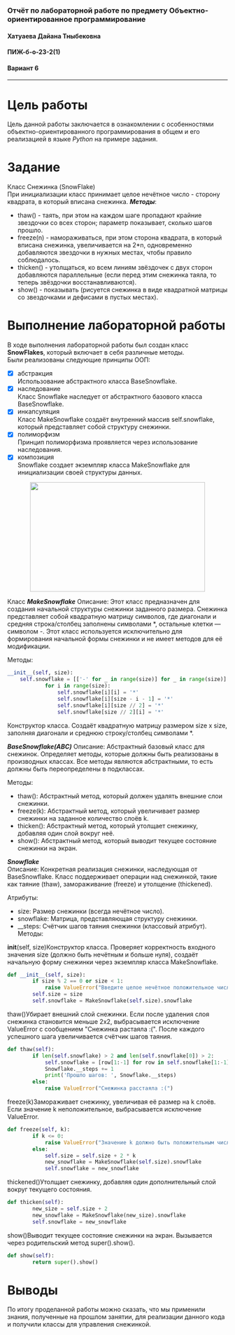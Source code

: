 ### Отчёт по лабораторной работе по предмету Объектно-ориентированное программирование
#### Хатуаева Дайана Тныбековна
#### ПИЖ-б-о-23-2(1)
#### Вариант 6
<hr>

# Цель работы
Цель данной работы заключается в ознакомлении с особенностями объектно-ориентированного программирования
в общем и его реализацией в языке *Python* на примере задания.

# Задание
Класс Снежинка (SnowFlake)  
При инициализации класс принимает целое нечётное число - сторону квадрата, в  который вписана снежинка. 
***Методы***: 
- thaw() - таять, при этом на каждом шаге пропадают крайние звездочки со всех сторон; параметр показывает, сколько шагов прошло. 
- freeze(n) - намораживаться, при этом сторона квадрата, в который вписана снежинка, увеличивается на 2*n, одновременно добавляются звездочки в нужных местах, чтобы правило соблюдалось. 
- thicken() - утолщаться, ко всем линиям звёздочек с двух сторон добавляются 
параллельные (если перед этим снежинка таяла, то теперь звёздочки восстанавливаются). 
- show() - показывать (рисуется снежинка в виде квадратной матрицы со звездочками и дефисами в пустых местах).

# Выполнение лабораторной работы
В ходе выполнения лабораторной работы был создан класс **SnowFlakes**, который включает в себя различные методы.  
Были реализованы следующие принципы ООП:
- [x] абстракция  
Использование абстрактного класса BaseSnowflake. 
- [x] наследование  
Класс Snowflake наследует от абстрактного базового класса BaseSnowflake.
- [x] инкапсуляция  
Класс MakeSnowflake создаёт внутренний массив self.snowflake, который представляет собой структуру снежинки. 
- [x] полиморфизм  
Принцип полиморфизма проявляется через использование наследования.
- [x] композиция  
Snowflake создает экземпляр класса MakeSnowflake для инициализации своей структуры данных.

<p align="center">
    <img width="400" height="250" src="https://i.postimg.cc/dVHFcs5L/download.png)](https://postimg.cc/FYL8j454">
</p>

Класс ***MakeSnowflake***
Описание: Этот класс предназначен для создания начальной структуры снежинки заданного размера.  Снежинка представляет собой квадратную матрицу символов, где диагонали и средняя строка/столбец заполнены символами *, остальные клетки — символом -.  Этот класс используется исключительно для формирования начальной формы снежинки и не имеет методов для её модификации.

Методы:
```python
__init__(self, size):
    self.snowflake = [['-' for _ in range(size)] for _ in range(size)]
            for i in range(size):
                self.snowflake[i][i] = '*'
                self.snowflake[i][size - i - 1] = '*'
                self.snowflake[i][size // 2] = '*'
                self.snowflake[size // 2][i] = '*'
```
Конструктор класса. Создаёт квадратную матрицу размером size x size, заполняя диагонали и среднюю строку/столбец символами *.

***BaseSnowflake(ABC)***
Описание: Абстрактный базовый класс для снежинок. Определяет методы, которые должны быть реализованы в производных классах.  Все методы являются абстрактными, то есть должны быть переопределены в подклассах.

Методы:

- thaw(): Абстрактный метод, который должен удалять внешние слои снежинки.
- freeze(k): Абстрактный метод, который увеличивает размер снежинки на заданное количество слоёв k.
- thicken(): Абстрактный метод, который утолщает снежинку, добавляя один слой вокруг неё.
- show(): Абстрактный метод, который выводит текущее состояние снежинки на экран.

***Snowflake***  
Описание: Конкретная реализация снежинки, наследующая от BaseSnowflake.  Класс поддерживает операции над снежинкой, такие как таяние (thaw), замораживание (freeze) и утолщение (thickened).

Атрибуты:

- size: Размер снежинки (всегда нечётное число).
- snowflake: Матрица, представляющая структуру снежинки.
- __steps: Счётчик шагов таяния снежинки (классовый атрибут).
Методы:

__init__(self, size)Конструктор класса. Проверяет корректность входного значения size (должно быть нечётным и больше нуля), создаёт начальную форму снежинки через экземпляр класса MakeSnowflake.
```python
def __init__(self, size):
        if size % 2 == 0 or size < 1:
            raise ValueError("Введите целое нечётное положительное число")
        self.size = size
        self.snowflake = MakeSnowflake(self.size).snowflake
```
thaw()Убирает внешний слой снежинки. Если после удаления слоя снежинка становится меньше 2x2, выбрасывается исключение ValueError с сообщением "Снежинка растаяла :(". После каждого успешного шага увеличивается счётчик шагов таяния.
```python
def thaw(self):
        if len(self.snowflake) > 2 and len(self.snowflake[0]) > 2:
            self.snowflake = [row[1:-1] for row in self.snowflake[1:-1]]
            Snowflake.__steps += 1
            print('Прошло шагов: ', Snowflake.__steps)
        else:
            raise ValueError("Снежинка расстаяла :(")
```
freeze(k)Замораживает снежинку, увеличивая её размер на k слоёв. Если значение k неположительное, выбрасывается исключение ValueError.
```python
def freeze(self, k):
        if k <= 0:
            raise ValueError("Значение k должно быть положительным числом.")
        else:
            self.size = self.size + 2 * k
            new_snowflake = MakeSnowflake(self.size).snowflake
            self.snowflake = new_snowflake
```
thickened()Утолщает снежинку, добавляя один дополнительный слой вокруг текущего состояния.
```python
def thicken(self):
        new_size = self.size + 2
        new_snowflake = MakeSnowflake(new_size).snowflake
        self.snowflake = new_snowflake

```
show()Выводит текущее состояние снежинки на экран. Вызывается через родительский метод super().show().
```python
def show(self):
        return super().show()
```

# Выводы
По итогу проделанной работы можно  сказать, что мы применили знания, полученные на прошлом занятии, для реализации данного кода и получили классы для управления снежинкой.